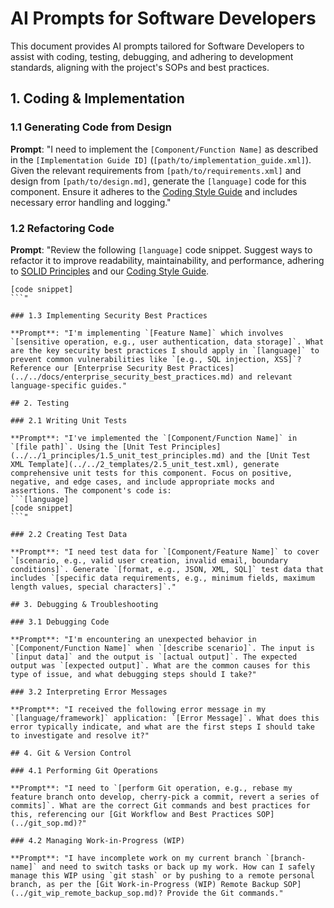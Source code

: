 # AI Prompts for Software Developers

This document provides AI prompts tailored for Software Developers to assist with coding, testing, debugging, and adhering to development standards, aligning with the project's SOPs and best practices.

## 1. Coding & Implementation

### 1.1 Generating Code from Design

**Prompt**: "I need to implement the `[Component/Function Name]` as described in the `[Implementation Guide ID]` (`[path/to/implementation_guide.xml]`). Given the relevant requirements from `[path/to/requirements.xml]` and design from `[path/to/design.md]`, generate the `[language]` code for this component. Ensure it adheres to the [Coding Style Guide](../../docs/style_guides/coding/[language]_style_guide.md) and includes necessary error handling and logging."

### 1.2 Refactoring Code

**Prompt**: "Review the following `[language]` code snippet. Suggest ways to refactor it to improve readability, maintainability, and performance, adhering to [SOLID Principles](../../1_principles/1.4_implementation_principles.md#51-solid-principles) and our [Coding Style Guide](../../docs/style_guides/coding/[language]_style_guide.md).
```[language]
[code snippet]
```"

### 1.3 Implementing Security Best Practices

**Prompt**: "I'm implementing `[Feature Name]` which involves `[sensitive operation, e.g., user authentication, data storage]`. What are the key security best practices I should apply in `[language]` to prevent common vulnerabilities like `[e.g., SQL injection, XSS]`? Reference our [Enterprise Security Best Practices](../../docs/enterprise_security_best_practices.md) and relevant language-specific guides."

## 2. Testing

### 2.1 Writing Unit Tests

**Prompt**: "I've implemented the `[Component/Function Name]` in `[file path]`. Using the [Unit Test Principles](../../1_principles/1.5_unit_test_principles.md) and the [Unit Test XML Template](../../2_templates/2.5_unit_test.xml), generate comprehensive unit tests for this component. Focus on positive, negative, and edge cases, and include appropriate mocks and assertions. The component's code is: 
```[language]
[code snippet]
```"

### 2.2 Creating Test Data

**Prompt**: "I need test data for `[Component/Feature Name]` to cover `[scenario, e.g., valid user creation, invalid email, boundary conditions]`. Generate `[format, e.g., JSON, XML, SQL]` test data that includes `[specific data requirements, e.g., minimum fields, maximum length values, special characters]`."

## 3. Debugging & Troubleshooting

### 3.1 Debugging Code

**Prompt**: "I'm encountering an unexpected behavior in `[Component/Function Name]` when `[describe scenario]`. The input is `[input data]` and the output is `[actual output]`. The expected output was `[expected output]`. What are the common causes for this type of issue, and what debugging steps should I take?"

### 3.2 Interpreting Error Messages

**Prompt**: "I received the following error message in my `[language/framework]` application: `[Error Message]`. What does this error typically indicate, and what are the first steps I should take to investigate and resolve it?"

## 4. Git & Version Control

### 4.1 Performing Git Operations

**Prompt**: "I need to `[perform Git operation, e.g., rebase my feature branch onto develop, cherry-pick a commit, revert a series of commits]`. What are the correct Git commands and best practices for this, referencing our [Git Workflow and Best Practices SOP](../git_sop.md)?"

### 4.2 Managing Work-in-Progress (WIP)

**Prompt**: "I have incomplete work on my current branch `[branch-name]` and need to switch tasks or back up my work. How can I safely manage this WIP using `git stash` or by pushing to a remote personal branch, as per the [Git Work-in-Progress (WIP) Remote Backup SOP](../git_wip_remote_backup_sop.md)? Provide the Git commands."
